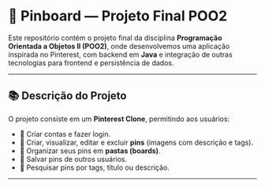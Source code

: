 # 📌 Pinboard — Projeto Final POO2

Este repositório contém o projeto final da disciplina **Programação Orientada a Objetos II (POO2)**, onde desenvolvemos uma aplicação inspirada no Pinterest, com backend em **Java** e integração de outras tecnologias para frontend e persistência de dados.

---

## 📚 Descrição do Projeto

O projeto consiste em um **Pinterest Clone**, permitindo aos usuários:
- 📌 Criar contas e fazer login.
- 📌 Criar, visualizar, editar e excluir **pins** (imagens com descrição e tags).
- 📌 Organizar seus pins em **pastas (boards)**.
- 📌 Salvar pins de outros usuários.
- 📌 Pesquisar pins por tags, título ou descrição.

---
